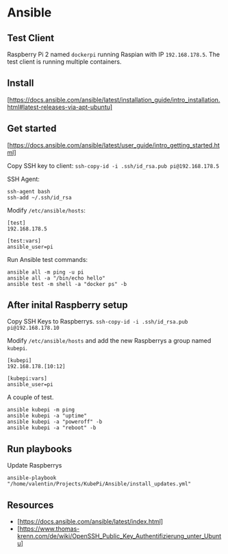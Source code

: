 # Ansible

## Test Client
Raspberry Pi 2 named `dockerpi` running Raspian with IP `192.168.178.5`. The test client is running multiple containers.

## Install
[https://docs.ansible.com/ansible/latest/installation_guide/intro_installation.html#latest-releases-via-apt-ubuntu]

## Get started
[https://docs.ansible.com/ansible/latest/user_guide/intro_getting_started.html]

Copy SSH key to client:
`ssh-copy-id -i .ssh/id_rsa.pub pi@192.168.178.5`

SSH Agent:
```
ssh-agent bash
ssh-add ~/.ssh/id_rsa
```

Modify `/etc/ansible/hosts`:
```
[test]
192.168.178.5

[test:vars]
ansible_user=pi
```

Run Ansible test commands:
```
ansible all -m ping -u pi
ansible all -a "/bin/echo hello"
ansible test -m shell -a "docker ps" -b
```

## After inital Raspberry setup
Copy SSH Keys to Raspberrys.
`ssh-copy-id -i .ssh/id_rsa.pub pi@192.168.178.10`

Modify `/etc/ansible/hosts` and add the new Raspberrys a group named `kubepi`.
```
[kubepi]
192.168.178.[10:12]

[kubepi:vars]
ansible_user=pi
```

A couple of test.

```
ansible kubepi -m ping
ansible kubepi -a "uptime"
ansible kubepi -a "poweroff" -b
ansible kubepi -a "reboot" -b
```

## Run playbooks
Update Raspberrys

`ansible-playbook "/home/valentin/Projects/KubePi/Ansible/install_updates.yml"`


## Resources
* [https://docs.ansible.com/ansible/latest/index.html]
* [https://www.thomas-krenn.com/de/wiki/OpenSSH_Public_Key_Authentifizierung_unter_Ubuntu]